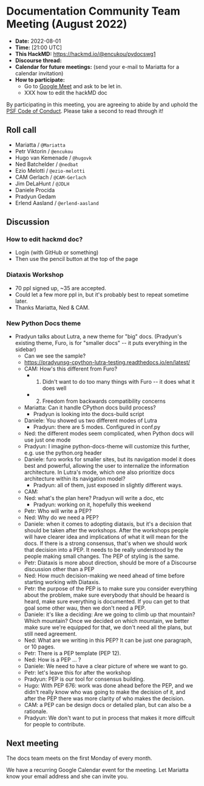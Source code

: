 # Documentation Community Team Meeting (August 2022)

- **Date:** 2022-08-01
- **Time:** [21:00 UTC]<!--(https://arewemeetingyet.com/UTC/2022-08-01/21:00/Docs%20Meeting)-->
- **This HackMD:** https://hackmd.io/@encukou/pydocswg1
- **Discourse thread:**
- **Calendar for future meetings:** (send your e-mail to Mariatta for a calendar invitation)
- **How to participate:**
  -  Go to [Google Meet](https://meet.google.com/dii-qrzf-wkw) and ask to be let in.
  -  XXX how to edit the hackMD doc

By participating in this meeting, you are agreeing to abide by and uphold the [PSF Code of Conduct](https://www.python.org/psf/codeofconduct/).
Please take a second to read through it!

## Roll call

- Mariatta / `@Mariatta`
- Petr Viktorin / `@encukou`
- Hugo van Kemenade / `@hugovk`
- Ned Batchelder / `@nedbat`
- Ezio Melotti / `@ezio-melotti`
- CAM Gerlach / `@CAM-Gerlach`
- Jim DeLaHunt / `@JDLH`
- Daniele Procida
- Pradyun Gedam
- Erlend Aasland / `@erlend-aasland`

## Discussion

### How to edit hackmd doc?

- Login (with GitHub or something)
- Then use the pencil button at the top of the page

### Diataxis Workshop

- 70 ppl signed up, ~35 are accepted.
- Could let a few more ppl in, but it's probably best to repeat sometime later.
- Thanks Mariatta, Ned & CAM.

### New Python Docs theme

- Pradyun talks about Lutra, a new theme for "big" docs. (Pradyun's existing theme, Furo, is for "smaller docs" -- it puts everything in the sidebar)
    -  Can we see the sample?
    -  https://pradyunsg-cpython-lutra-testing.readthedocs.io/en/latest/
    -  CAM: How's this different from Furo?
        -  1. Didn't want to do too many things with Furo -- it does what it does well
        -  2. Freedom from backwards compatibility concerns
    -  Mariatta: Can it handle CPython docs build process?
        -  Pradyun is looking into the docs-build script
    -  Daniele: You showed us two different modes of Lutra
        -  Pradyun: there are 5 modes. Configured in conf.py
    -  Ned: the different modes seem complicated, when Python docs will use just one mode
    -  Pradyun: I imagine python-docs-theme will customize this further, e.g. use the python.org header
    -  Daniele: furo works for smaller sites, but its navigation model it does best and powerful, allowing the user to internalize the information architecture. In Lutra's mode, which one also prioritize docs architecture within its navigation model?
        -  Pradyun: all of them, just exposed in slightly different ways.
    -  CAM: 
    -  Ned: what's the plan here? Pradyun will write a doc, etc
        -  Pradyun: working on it, hopefully this weekend
    -  Petr: Who will write a PEP?
    -  Ned: Why do we need a PEP?
    -  Daniele: when it comes to adopting diataxis, but it's a decision that should be taken after the workshops. After the workshops people will have clearer idea and implications of what it will mean for the docs. If there is a strong consensus, that's when we should work that decision into a PEP. It needs to be really understood by the people making small changes. The PEP of styling is the same.
    -  Petr: Diataxis is more about direction, should be more of a Discourse discussion other than a PEP
    -  Ned: How much decision-making we need ahead of time before starting working with Diataxis.  
    -  Petr: the purpose of the PEP is to make sure you consider everything about the problem, make sure everybody that should be heaard is heard, make sure everything is documented. If you can get to that goal some other wau, then we don't need a PEP.
    -  Daniele: it's like a deciding: Are we going to climb up that mountain? Which mountain? Once we decided on which mountain, we better make sure we're equipped for that, we don't need all the plans, but still need agreement.
    -  Ned: What are we writing in this PEP? It can be just one paragraph, or 10 pages.
    -  Petr: There is a PEP template (PEP 12). 
    -  Ned: How is a PEP ... ?
    -  Daniele: We need to have a clear picture of where we want to go.
    -  Petr: let's leave this for after the workshop
    -  Pradyun: PEP is our tool for consensus building.
    -  Hugo: With PEP 676: work was done ahead before the PEP, and we didn't really know who was going to make the decision of it, and after the PEP there was more clarity of who makes the decision. 
    -  CAM: a PEP can be design docs or detailed plan, but can also be a rationale. 
    -  Pradyun: We don't want to put in process that makes it more diffcult for people to contribute.

## Next meeting

The docs team meets on the first Monday of every month.

We have a recurring Google Calendar event for the meeting.
Let Mariatta know your email address and she can invite you.
